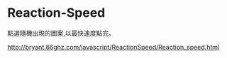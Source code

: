 # Reaction-Speed
點選隨機出現的圖案,以最快速度點完。


http://bryant.66ghz.com/javascript/ReactionSpeed/Reaction_speed.html
